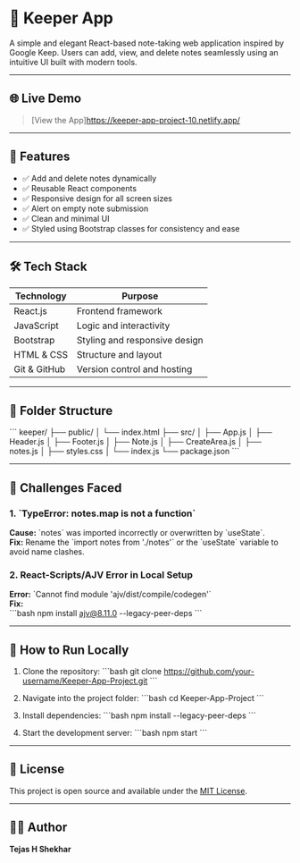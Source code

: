 
# 📝 Keeper App

A simple and elegant React-based note-taking web application inspired by Google Keep. Users can add, view, and delete notes seamlessly using an intuitive UI built with modern tools.

---

## 🌐 Live Demo

> [View the App]https://keeper-app-project-10.netlify.app/

---

## 🚀 Features

- ✅ Add and delete notes dynamically  
- ✅ Reusable React components  
- ✅ Responsive design for all screen sizes  
- ✅ Alert on empty note submission  
- ✅ Clean and minimal UI  
- ✅ Styled using Bootstrap classes for consistency and ease

---

## 🛠️ Tech Stack

| Technology    | Purpose                        |
|---------------|--------------------------------|
| React.js      | Frontend framework             |
| JavaScript    | Logic and interactivity        |
| Bootstrap     | Styling and responsive design  |
| HTML & CSS    | Structure and layout           |
| Git & GitHub  | Version control and hosting    |

---

## 📁 Folder Structure

\`\`\`
keeper/
├── public/
│   └── index.html
├── src/
│   ├── App.js
│   ├── Header.js
│   ├── Footer.js
│   ├── Note.js
│   ├── CreateArea.js
│   ├── notes.js
│   ├── styles.css
│   └── index.js
└── package.json
\`\`\`

---

## 🧠 Challenges Faced

### 1. \`TypeError: notes.map is not a function\`
**Cause:** \`notes\` was imported incorrectly or overwritten by \`useState\`.  
**Fix:** Rename the \`import notes from './notes'\` or the \`useState\` variable to avoid name clashes.

### 2. React-Scripts/AJV Error in Local Setup  
**Error:** \`Cannot find module 'ajv/dist/compile/codegen'\`  
**Fix:**  
\`\`\`bash
npm install ajv@8.11.0 --legacy-peer-deps
\`\`\`

---

## 🧪 How to Run Locally

1. Clone the repository:
   \`\`\`bash
   git clone https://github.com/your-username/Keeper-App-Project.git
   \`\`\`

2. Navigate into the project folder:
   \`\`\`bash
   cd Keeper-App-Project
   \`\`\`

3. Install dependencies:
   \`\`\`bash
   npm install --legacy-peer-deps
   \`\`\`

4. Start the development server:
   \`\`\`bash
   npm start
   \`\`\`

---


## 📜 License

This project is open source and available under the [MIT License](LICENSE).

---

## 🙋‍♂️ Author

**Tejas H Shekhar**  

